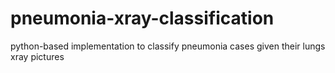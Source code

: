 # pneumonia-xray-classification
python-based implementation to classify pneumonia cases given their lungs xray pictures
